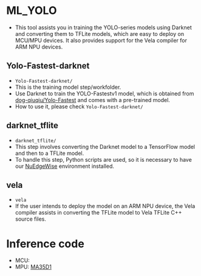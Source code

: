 # ML_YOLO
- This tool assists you in training the YOLO-series models using Darknet and converting them to TFLite models, which are easy to deploy on MCU/MPU devices. It also provides support for the Vela compiler for ARM NPU devices.
## Yolo-Fastest-darknet
- `Yolo-Fastest-darknet/`
- This is the training model step/workfolder.
- Use Darknet to train the YOLO-Fastestv1 model, which is obtained from [dog-qiuqiu/Yolo-Fastest](https://github.com/dog-qiuqiu/Yolo-Fastest) and comes with a pre-trained model.
- How to use it, please check `Yolo-Fastest-darknet/`
## darknet_tflite
- `darknet_tflite/`
- This step involves converting the Darknet model to a TensorFlow model and then to a TFLite model.
- To handle this step, Python scripts are used, so it is necessary to have our [NuEdgeWise](https://github.com/OpenNuvoton/NuEdgeWise) environment installed.   
## vela
- `vela`
- If the user intends to deploy the model on an ARM NPU device, the Vela compiler assists in converting the TFLite model to Vela TFLite C++ source files.

# Inference code
- MCU: 
- MPU: [MA35D1](https://github.com/OpenNuvoton/MA35D1_Linux_Applications/tree/master/machine_learning)

